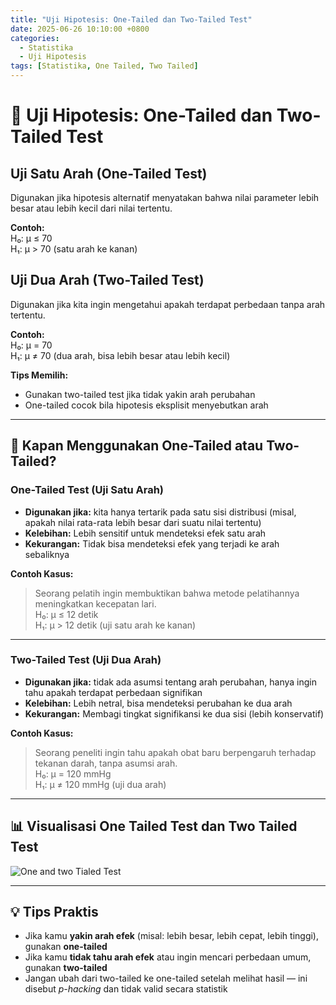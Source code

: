 ```yaml
---
title: "Uji Hipotesis: One-Tailed dan Two-Tailed Test"
date: 2025-06-26 10:10:00 +0800
categories: 
  - Statistika
  - Uji Hipotesis
tags: [Statistika, One Tailed, Two Tailed]
---
```


# 🎯 Uji Hipotesis: One-Tailed dan Two-Tailed Test

## Uji Satu Arah (One-Tailed Test)
Digunakan jika hipotesis alternatif menyatakan bahwa nilai parameter lebih besar atau lebih kecil dari nilai tertentu.

**Contoh:**  
H₀: μ ≤ 70  
H₁: μ > 70 (satu arah ke kanan)

## Uji Dua Arah (Two-Tailed Test)
Digunakan jika kita ingin mengetahui apakah terdapat perbedaan tanpa arah tertentu.

**Contoh:**  
H₀: μ = 70  
H₁: μ ≠ 70 (dua arah, bisa lebih besar atau lebih kecil)

**Tips Memilih:**
- Gunakan two-tailed test jika tidak yakin arah perubahan
- One-tailed cocok bila hipotesis eksplisit menyebutkan arah

---

## 🧠 Kapan Menggunakan One-Tailed atau Two-Tailed?

### One-Tailed Test (Uji Satu Arah)
- **Digunakan jika:** kita hanya tertarik pada satu sisi distribusi (misal, apakah nilai rata-rata lebih besar dari suatu nilai tertentu)
- **Kelebihan:** Lebih sensitif untuk mendeteksi efek satu arah
- **Kekurangan:** Tidak bisa mendeteksi efek yang terjadi ke arah sebaliknya

**Contoh Kasus:**
> Seorang pelatih ingin membuktikan bahwa metode pelatihannya meningkatkan kecepatan lari.  
> H₀: μ ≤ 12 detik  
> H₁: μ > 12 detik (uji satu arah ke kanan)

---

### Two-Tailed Test (Uji Dua Arah)
- **Digunakan jika:** tidak ada asumsi tentang arah perubahan, hanya ingin tahu apakah terdapat perbedaan signifikan
- **Kelebihan:** Lebih netral, bisa mendeteksi perubahan ke dua arah
- **Kekurangan:** Membagi tingkat signifikansi ke dua sisi (lebih konservatif)

**Contoh Kasus:**
> Seorang peneliti ingin tahu apakah obat baru berpengaruh terhadap tekanan darah, tanpa asumsi arah.  
> H₀: μ = 120 mmHg  
> H₁: μ ≠ 120 mmHg (uji dua arah)

---

## 📊 Visualisasi One Tailed Test dan Two Tailed Test

![One and two Tialed Test](https://analystprep.com/study-notes/wp-content/uploads/2018/09/2.5two-tailed-vs-one-tailed-test.png)

---

## 💡 Tips Praktis

- Jika kamu **yakin arah efek** (misal: lebih besar, lebih cepat, lebih tinggi), gunakan **one-tailed**  
- Jika kamu **tidak tahu arah efek** atau ingin mencari perbedaan umum, gunakan **two-tailed**  
- Jangan ubah dari two-tailed ke one-tailed setelah melihat hasil — ini disebut *p-hacking* dan tidak valid secara statistik